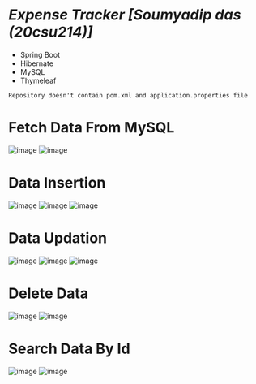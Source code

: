 # _Expense Tracker [Soumyadip das (20csu214)]_

- Spring Boot
- Hibernate
- MySQL
- Thymeleaf
  
`Repository doesn't contain pom.xml and application.properties file`
# __Fetch Data From MySQL__

![image](https://github.com/Soumyadip1245/ExpenseTracker/assets/97156552/1a89f11d-1eba-425e-8d56-79ac125b0aed)
![image](https://github.com/Soumyadip1245/ExpenseTracker/assets/97156552/418170a2-c7cd-40b5-be5c-3c4116a3d9cf)

# __Data Insertion__

![image](https://github.com/Soumyadip1245/ExpenseTracker/assets/97156552/2ad9959b-0347-4a45-a35f-a3a0ced52443)
![image](https://github.com/Soumyadip1245/ExpenseTracker/assets/97156552/910a9dfd-653e-43db-8332-04cfc64d485b)
![image](https://github.com/Soumyadip1245/ExpenseTracker/assets/97156552/9a5be02f-859c-4e16-87c5-73e1b3e53f04)

# __Data Updation__

![image](https://github.com/Soumyadip1245/ExpenseTracker/assets/97156552/c39b16bd-19a2-4d88-b104-f500d13810b4)
![image](https://github.com/Soumyadip1245/ExpenseTracker/assets/97156552/5a1e9c13-a64c-4d2a-b445-21c1b058b9b7)
![image](https://github.com/Soumyadip1245/ExpenseTracker/assets/97156552/be285fe8-93d1-4a69-8b24-678fca698e9d)

# __Delete Data__

![image](https://github.com/Soumyadip1245/ExpenseTracker/assets/97156552/61b3255b-9349-46fe-a2a2-c9f6c7fa26fc)
![image](https://github.com/Soumyadip1245/ExpenseTracker/assets/97156552/44a16eff-1789-4f4b-aea0-d5c5cd5719a6)

# __Search Data By Id__

![image](https://github.com/Soumyadip1245/ExpenseTracker/assets/97156552/dc9d1925-5190-4cfb-8e06-453b0a3657e3)
![image](https://github.com/Soumyadip1245/ExpenseTracker/assets/97156552/36bb73bd-ccfd-4fa3-bc4a-7006ba543fdb)
